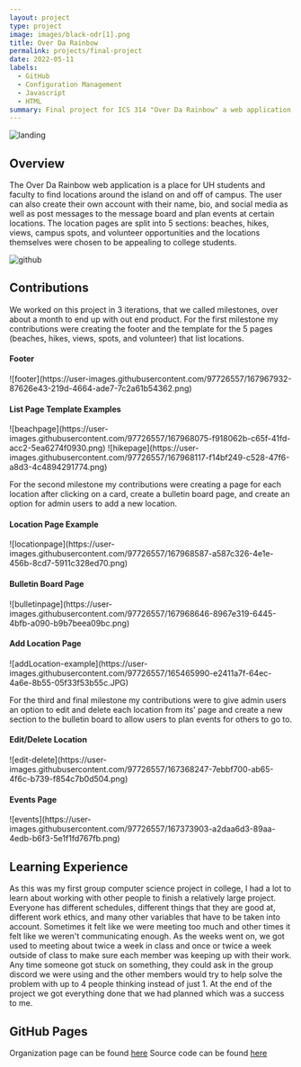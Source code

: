 ```yaml
---
layout: project
type: project
image: images/black-odr[1].png
title: Over Da Rainbow
permalink: projects/final-project
date: 2022-05-11
labels:
  - GitHub
  - Configuration Management
  - Javascript
  - HTML
summary: Final project for ICS 314 "Over Da Rainbow" a web application to find spots around the island for University of Hawaii community members.
---
```


![landing](https://user-images.githubusercontent.com/97726557/167963860-47b11123-994c-4eb8-832e-1b722575978e.png)
<h2>Overview</h2>
The Over Da Rainbow web application is a place for UH students and faculty to find locations around the island on and off of campus. The user can also create their own account with their name, bio, and social media as well as post messages to the message board and plan events at certain locations. The location pages are split into 5 sections: beaches, hikes, views, campus spots, and volunteer opportunities and the locations themselves were chosen to be appealing to college students.

![github](https://user-images.githubusercontent.com/97726557/167963755-7cd42dbd-e967-4d8b-bda4-b81855f1eeba.png)
<h2>Contributions</h2>
We worked on this project in 3 iterations, that we called milestones, over about a month to end up with out end product. For the first milestone my contributions were creating the footer and the template for the 5 pages (beaches, hikes, views, spots, and volunteer) that list locations.
<h4>Footer</h4>
![footer](https://user-images.githubusercontent.com/97726557/167967932-87626e43-219d-4664-ade7-7c2a61b54362.png)

<h4>List Page Template Examples</h4>
![beachpage](https://user-images.githubusercontent.com/97726557/167968075-f918062b-c65f-41fd-acc2-5ea6274f0930.png)
![hikepage](https://user-images.githubusercontent.com/97726557/167968117-f14bf249-c528-47f6-a8d3-4c4894291774.png)


For the second milestone my contributions were creating a page for each location after clicking on a card, create a bulletin board page, and create an option for admin users to add a new location.
<h4>Location Page Example</h4>
![locationpage](https://user-images.githubusercontent.com/97726557/167968587-a587c326-4e1e-456b-8cd7-5911c328ed70.png)
<h4>Bulletin Board Page</h4>
![bulletinpage](https://user-images.githubusercontent.com/97726557/167968646-8967e319-6445-4bfb-a090-b9b7beea09bc.png)
<h4>Add Location Page</h4>
![addLocation-example](https://user-images.githubusercontent.com/97726557/165465990-e2411a7f-64ec-4a6e-8b55-05f33f53b55c.JPG)


For the third and final milestone my contributions were to give admin users an option to edit and delete each location from its' page and create a new section to the bulletin board to allow users to plan events for others to go to.
<h4>Edit/Delete Location</h4>
![edit-delete](https://user-images.githubusercontent.com/97726557/167368247-7ebbf700-ab65-4f6c-b739-f854c7b0d504.png)
<h4>Events Page</h4>
![events](https://user-images.githubusercontent.com/97726557/167373903-a2daa6d3-89aa-4edb-b6f3-5e1f1fd767fb.png)

<h2>Learning Experience</h2>
As this was my first group computer science project in college, I had a lot to learn about working with other people to finish a relatively large project. Everyone has different schedules, different things that they are good at, different work ethics, and many other variables that have to be taken into account. Sometimes it felt like we were meeting too much and other times it felt like we weren't communicating enough. As the weeks went on, we got used to meeting about twice a week in class and once or twice a week outside of class to make sure each member was keeping up with their work. Any time someone got stuck on something, they could ask in the group discord we were using and the other members would try to help solve the problem with up to 4 people thinking instead of just 1. At the end of the project we got everything done that we had planned which was a success to me.

<h2>GitHub Pages</h2>
Organization page can be found <a href="https://over-da-rainbow.github.io/">here</a>
Source code can be found <a href="https://github.com/over-da-rainbow/over-da-rainbow">here</a>
